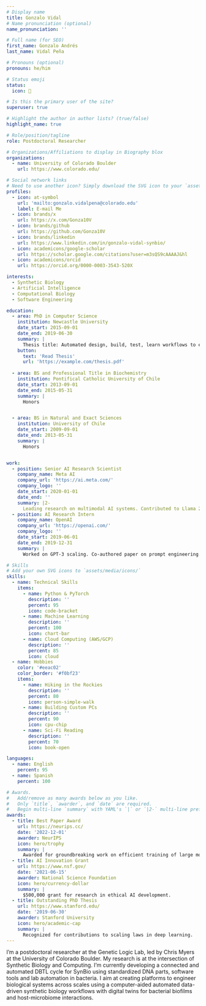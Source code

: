 ```yaml
---
# Display name
title: Gonzalo Vidal
# Name pronunciation (optional)
name_pronunciation: ''

# Full name (for SEO)
first_name: Gonzalo Andrés
last_name: Vidal Peña

# Pronouns (optional)
pronouns: he/him

# Status emoji
status:
  icon: 🚀

# Is this the primary user of the site?
superuser: true

# Highlight the author in author lists? (true/false)
highlight_name: true

# Role/position/tagline
role: Postdoctoral Researcher

# Organizations/Affiliations to display in Biography blox
organizations:
  - name: University of Colorado Boulder
    url: https://www.colorado.edu/

# Social network links
# Need to use another icon? Simply download the SVG icon to your `assets/media/icons/` folder.
profiles:
  - icon: at-symbol
    url: 'mailto:gonzalo.vidalpena@colorado.edu'
    label: E-mail Me
  - icon: brands/x
    url: https://x.com/Gonza10V
  - icon: brands/github
    url: https://github.com/Gonza10V
  - icon: brands/linkedin
    url: https://www.linkedin.com/in/gonzalo-vidal-synbio/
  - icon: academicons/google-scholar
    url: https://scholar.google.com/citations?user=m3sQS9cAAAAJ&hl
  - icon: academicons/orcid
    url: https://orcid.org/0000-0003-3543-520X

interests:
  - Synthetic Biology
  - Artificial Intelligence
  - Computational Biology
  - Software Engineering

education:
  - area: PhD in Computer Science
    institution: Newcastle University
    date_start: 2015-09-01
    date_end: 2019-06-30
    summary: |
      Thesis title: Automated design, build, test, learn workflows to engineer synthetic genetic networks.
    button:
      text: 'Read Thesis'
      url: 'https://example.com/thesis.pdf'
    
  - area: BS and Professional Title in Biochemistry
    institution: Pontifical Catholic University of Chile
    date_start: 2013-09-01
    date_end: 2015-05-31
    summary: |
      Honors


  - area: BS in Natural and Exact Sciences 
    institution: University of Chile
    date_start: 2009-09-01
    date_end: 2013-05-31
    summary: |
      Honors


work:
  - position: Senior AI Research Scientist
    company_name: Meta AI
    company_url: 'https://ai.meta.com/'
    company_logo: ''
    date_start: 2020-01-01
    date_end: ''
    summary: |2-
      Leading research on multimodal AI systems. Contributed to Llama 2 and other open-source models. 50+ citations in 3 years.
  - position: AI Research Intern
    company_name: OpenAI
    company_url: 'https://openai.com/'
    company_logo: ''
    date_start: 2019-06-01
    date_end: 2019-12-31
    summary: |
      Worked on GPT-3 scaling. Co-authored paper on prompt engineering.

# Skills
# Add your own SVG icons to `assets/media/icons/`
skills:
  - name: Technical Skills
    items:
      - name: Python & PyTorch
        description: ''
        percent: 95
        icon: code-bracket
      - name: Machine Learning
        description: ''
        percent: 100
        icon: chart-bar
      - name: Cloud Computing (AWS/GCP)
        description: ''
        percent: 85
        icon: cloud
  - name: Hobbies
    color: '#eeac02'
    color_border: '#f0bf23'
    items:
      - name: Hiking in the Rockies
        description: ''
        percent: 80
        icon: person-simple-walk
      - name: Building Custom PCs
        description: ''
        percent: 90
        icon: cpu-chip
      - name: Sci-Fi Reading
        description: ''
        percent: 70
        icon: book-open

languages:
  - name: English
    percent: 95
  - name: Spanish
    percent: 100

# Awards.
#   Add/remove as many awards below as you like.
#   Only `title`, `awarder`, and `date` are required.
#   Begin multi-line `summary` with YAML's `|` or `|2-` multi-line prefix and indent 2 spaces below.
awards:
  - title: Best Paper Award
    url: https://neurips.cc/
    date: '2022-12-01'
    awarder: NeurIPS
    icon: hero/trophy
    summary: |
      Awarded for groundbreaking work on efficient training of large models.
  - title: AI Innovation Grant
    url: https://www.nsf.gov/
    date: '2021-06-15'
    awarder: National Science Foundation
    icon: hero/currency-dollar
    summary: |
      $500,000 grant for research in ethical AI development.
  - title: Outstanding PhD Thesis
    url: https://www.stanford.edu/
    date: '2019-06-30'
    awarder: Stanford University
    icon: hero/academic-cap
    summary: |
      Recognized for contributions to scaling laws in deep learning.
---
```


I’m a postdoctoral researcher at the Genetic Logic Lab, led by Chris Myers at the University of Colorado Boulder. My research is at the intersection of Synthetic Biology and Computing.
I’m currently developing a connected and automated DBTL cycle for SynBio using standardized DNA parts, software tools and lab automation in bacteria. I aim at creating platforms to engineer biological systems across scales using a computer-aided automated data-driven synthetic biology workflows with digital twins for bacterial biofilms and host-microbiome interactions.

